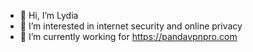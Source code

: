 - 👋 Hi, I’m Lydia
- 👀 I’m interested in internet security and online privacy
- 🌱 I’m currently working for https://pandavpnpro.com

<!---
lydia307/lydia307 is a ✨ special ✨ repository because its `README.md` (this file) appears on your GitHub profile.
You can click the Preview link to take a look at your changes.
--->
